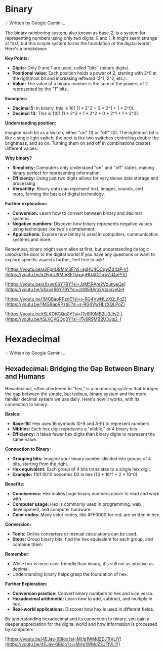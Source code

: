 # Binary

<aside>
💡 Written by Google Gemini…

</aside>

The binary numbering system, also known as base-2, is a system for representing numbers using only two digits: 0 and 1. It might seem strange at first, but this simple system forms the foundation of the digital world! Here's a breakdown:

**Key Points:**

- **Digits:** Only 0 and 1 are used, called "bits" (binary digits).
- **Positional value:** Each position holds a power of 2, starting with 2^0 at the rightmost bit and increasing leftward (2^1, 2^2, etc.).
- **Value:** The value of a binary number is the sum of the powers of 2 represented by the "1" bits.

**Examples:**

- **Decimal 5:** In binary, this is 101 (1 * 2^2 + 0 * 2^1 + 1 * 2^0).
- **Decimal 13:** This is 1101 (1 * 2^3 + 1 * 2^2 + 0 * 2^1 + 1 * 2^0).

**Understanding position:**

Imagine each bit as a switch, either "on" (1) or "off" (0). The rightmost bit is like a single light switch, the next is like two switches controlling double the brightness, and so on. Turning them on and off in combinations creates different values.

**Why binary?**

- **Simplicity:** Computers only understand "on" and "off" states, making binary perfect for representing information.
- **Efficiency:** Using just two digits allows for very dense data storage and processing.
- **Versatility:** Binary data can represent text, images, sounds, and more, forming the basis of digital technology.

**Further exploration:**

- **Conversion:** Learn how to convert between binary and decimal systems.
- **Negative numbers:** Discover how binary represents negative values using techniques like two's complement.
- **Applications:** Explore how binary is used in computers, communication systems,and more.

Remember, binary might seem alien at first, but understanding its logic unlocks the door to the digital world! If you have any questions or want to explore specific aspects further, feel free to ask!

![https://youtu.be/a2FpnU9Mm3E?si=agHU4OCqwZd4aP-V](https://youtu.be/a2FpnU9Mm3E?si=agHU4OCqwZd4aP-V)

![https://youtu.be/sXxwr66Y79Y?si=JzM5RAm2VzunveQe](https://youtu.be/sXxwr66Y79Y?si=JzM5RAm2VzunveQe)

![https://youtu.be/1MGBapRPzqE?si=s-RG4VwHLzXQLPoZ](https://youtu.be/1MGBapRPzqE?si=s-RG4VwHLzXQLPoZ)

![https://youtu.be/tSLKOKGQq0Y?si=ITy6R9MB2U3Jts2-](https://youtu.be/tSLKOKGQq0Y?si=ITy6R9MB2U3Jts2-)



# Hexadecimal

<aside>
💡 Written by Google Gemini…

</aside>

## **Hexadecimal: Bridging the Gap Between Binary and Humans**

Hexadecimal, often shortened to "hex," is a numbering system that bridges the gap between the simple, but tedious, binary system and the more familiar decimal system we use daily. Here's how it works, with its connection to binary:

**Basics:**

- **Base-16:** Hex uses 16 symbols (0-9 and A-F) to represent numbers.
- **Nibbles:** Each hex digit represents a "nibble," or 4 binary bits.
- **Efficiency:** It takes fewer hex digits than binary digits to represent the same value.

**Connection to Binary:**

- **Grouping bits:** Imagine your binary number divided into groups of 4 bits, starting from the right.
- **Hex equivalent:** Each group of 4 bits translates to a single hex digit.
- **Example:** 1101 0010 becomes D2 in hex (13 * 16^1 + 2 * 16^0).

**Benefits:**

- **Conciseness:** Hex makes large binary numbers easier to read and work with.
- **Computer usage:** Hex is commonly used in programming, web development, and computer hardware.
- **Color codes:** Many color codes, like #FF0000 for red, are written in hex.

**Conversion:**

- **Tools:** Online converters or manual calculations can be used.
- **Steps:** Group binary bits, find the hex equivalent for each group, and combine them.

**Remember:**

- While hex is more user-friendly than binary, it's still not as intuitive as decimal.
- Understanding binary helps grasp the foundation of hex.

**Further Exploration:**

- **Conversion practice:** Convert binary numbers to hex and vice versa.
- **Hexadecimal arithmetic:** Learn how to add, subtract, and multiply in hex.
- **Real-world applications:** Discover how hex is used in different fields.

By understanding hexadecimal and its connection to binary, you gain a deeper appreciation for the digital world and how information is processed by computers.

![https://youtu.be/4EJay-6Bioo?si=MHp1WMdZEJTtVLiY](https://youtu.be/4EJay-6Bioo?si=MHp1WMdZEJTtVLiY)